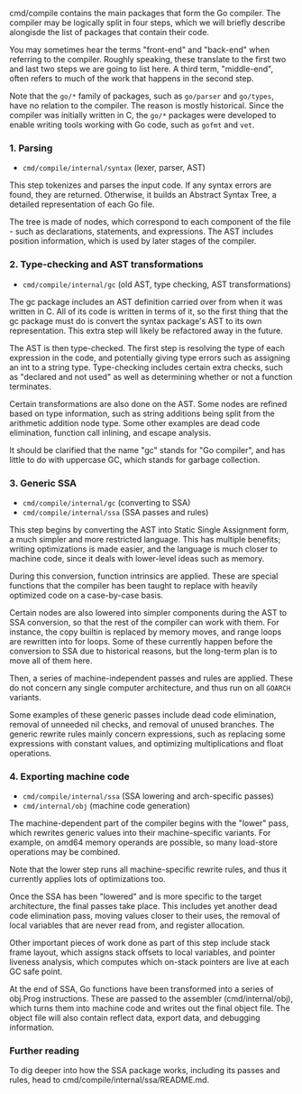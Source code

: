 cmd/compile contains the main packages that form the Go compiler. The compiler
may be logically split in four steps, which we will briefly describe alongisde
the list of packages that contain their code.

You may sometimes hear the terms "front-end" and "back-end" when referring to
the compiler. Roughly speaking, these translate to the first two and last two
steps we are going to list here. A third term, "middle-end", often refers to
much of the work that happens in the second step.

Note that the `go/*` family of packages, such as `go/parser` and `go/types`,
have no relation to the compiler. The reason is mostly historical. Since the
compiler was initially written in C, the `go/*` packages were developed to
enable writing tools working with Go code, such as `gofmt` and `vet`.

### 1. Parsing

* `cmd/compile/internal/syntax` (lexer, parser, AST)

This step tokenizes and parses the input code. If any syntax errors are found,
they are returned. Otherwise, it builds an Abstract Syntax Tree, a detailed
representation of each Go file.

The tree is made of nodes, which correspond to each component of the file - such
as declarations, statements, and expressions. The AST includes position
information, which is used by later stages of the compiler.

### 2. Type-checking and AST transformations

* `cmd/compile/internal/gc` (old AST, type checking, AST transformations)

The gc package includes an AST definition carried over from when it was written
in C. All of its code is written in terms of it, so the first thing that the gc
package must do is convert the syntax package's AST to its own representation.
This extra step will likely be refactored away in the future.

The AST is then type-checked. The first step is resolving the type of each
expression in the code, and potentially giving type errors such as assigning an
int to a string type. Type-checking includes certain extra checks, such as
"declared and not used" as well as determining whether or not a function
terminates.

Certain transformations are also done on the AST. Some nodes are refined based
on type information, such as string additions being split from the arithmetic
addition node type. Some other examples are dead code elimination, function call
inlining, and escape analysis.

It should be clarified that the name "gc" stands for "Go compiler", and has
little to do with uppercase GC, which stands for garbage collection.

### 3. Generic SSA

* `cmd/compile/internal/gc` (converting to SSA)
* `cmd/compile/internal/ssa` (SSA passes and rules)

This step begins by converting the AST into Static Single Assignment form, a
much simpler and more restricted language. This has multiple benefits; writing
optimizations is made easier, and the language is much closer to machine code,
since it deals with lower-level ideas such as memory.

During this conversion, function intrinsics are applied. These are special
functions that the compiler has been taught to replace with heavily optimized
code on a case-by-case basis.

Certain nodes are also lowered into simpler components during the AST to SSA
conversion, so that the rest of the compiler can work with them. For instance,
the copy builtin is replaced by memory moves, and range loops are rewritten into
for loops. Some of these currently happen before the conversion to SSA due to
historical reasons, but the long-term plan is to move all of them here.

Then, a series of machine-independent passes and rules are applied. These do not
concern any single computer architecture, and thus run on all `GOARCH` variants.

Some examples of these generic passes include dead code elimination, removal of
unneeded nil checks, and removal of unused branches. The generic rewrite rules
mainly concern expressions, such as replacing some expressions with constant
values, and optimizing multiplications and float operations.

### 4. Exporting machine code

* `cmd/compile/internal/ssa` (SSA lowering and arch-specific passes)
* `cmd/internal/obj` (machine code generation)

The machine-dependent part of the compiler begins with the "lower" pass, which
rewrites generic values into their machine-specific variants. For example, on
amd64 memory operands are possible, so many load-store operations may be combined.

Note that the lower step runs all machine-specific rewrite rules, and thus it
currently applies lots of optimizations too.

Once the SSA has been "lowered" and is more specific to the target architecture,
the final passes take place. This includes yet another dead code elimination
pass, moving values closer to their uses, the removal of local variables that
are never read from, and register allocation.

Other important pieces of work done as part of this step include stack frame
layout, which assigns stack offsets to local variables, and pointer liveness
analysis, which computes which on-stack pointers are live at each GC safe point.

At the end of SSA, Go functions have been transformed into a series of obj.Prog
instructions. These are passed to the assembler (cmd/internal/obj), which turns
them into machine code and writes out the final object file. The object file
will also contain reflect data, export data, and debugging information.

### Further reading

To dig deeper into how the SSA package works, including its passes and rules,
head to cmd/compile/internal/ssa/README.md.
